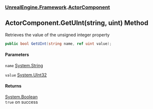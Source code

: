 ### [UnrealEngine.Framework](./UnrealEngine-Framework.md 'UnrealEngine.Framework').[ActorComponent](./ActorComponent.md 'UnrealEngine.Framework.ActorComponent')
## ActorComponent.GetUInt(string, uint) Method
Retrieves the value of the unsigned integer property  
```csharp
public bool GetUInt(string name, ref uint value);
```
#### Parameters
<a name='UnrealEngine-Framework-ActorComponent-GetUInt(string_uint)-name'></a>
`name` [System.String](https://docs.microsoft.com/en-us/dotnet/api/System.String 'System.String')  
  
<a name='UnrealEngine-Framework-ActorComponent-GetUInt(string_uint)-value'></a>
`value` [System.UInt32](https://docs.microsoft.com/en-us/dotnet/api/System.UInt32 'System.UInt32')  
  
#### Returns
[System.Boolean](https://docs.microsoft.com/en-us/dotnet/api/System.Boolean 'System.Boolean')  
`true` on success  
